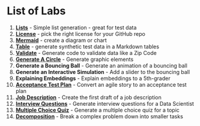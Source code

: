 # List of Labs

1. **[Lists](./01-lists.md)** - Simple list generation - great for test data
2. **[License](./01-license.md)** - pick the right license for your GitHub repo
3. **[Mermaid](./02-mermaid.md)** - create a diagram or chart
4. **[Table](./03-markdown-table.md)** - generate synthetic test data in a Markdown tables
4. **[Validate](./04-validate-zipcode.md)** - Generate code to validate data like a Zip Code
5. **[Generate A Circle](./05-p5-circle.md)** - Generate graphic elements
6. **Generate a Bouncing Ball** - Generate an animation of a bouncing ball
7. **Generate an Interactive Simulation** - Add a slider to the bouncing ball
8. **Explaining Embeddings** - Explain embeddings to a 5th-grader
9. **[Acceptance Test Plan](12-acceptance-test-plan.md)** - Convert an agile story to an acceptance test plan
10. **[Job Description](./08-job-description.md)** - Create the first draft of a job description
11. **[Interview Questions](09-interview-questions.md)** - Generate interview questions for a Data Scientist
12. **[Multiple Choice Quiz](./09-multiple-choice-quiz.md)** - Generate a multiple choice quiz for a topic
12. **[Decomposition](./13-decomposition.md)** - Break a complex problem down into smaller tasks